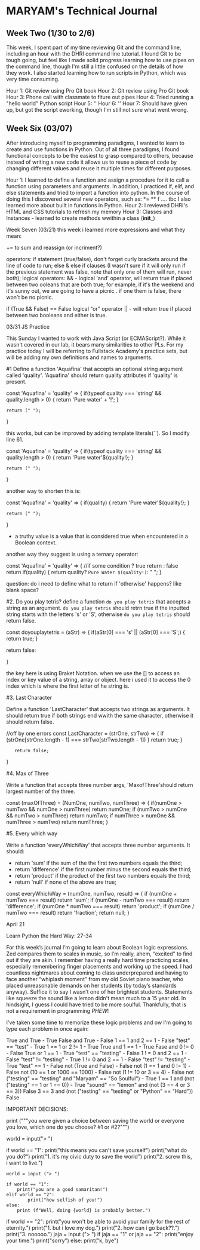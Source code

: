 # MARYAM's Technical Journal

## Week Two (1/30 to 2/6)

This week, I spent part of my time reviewing Git and the command line, including an hour with the DHRI command line tutorial. I found Git to be tough going, but feel like I made solid progress learning how to use pipes on the command line, though I'm still a little confused on the details of how they work. I also started learning how to run scripts in Python, which was very time consuming.

Hour 1: Git review using Pro Git book
Hour 2: Git review using Pro Git book
Hour 3: Phone call with classmate to fiture out pipes
Hour 4: Tried running a "hello world" Python script
Hour 5: ''
Hour 6: ''
Hour 7: Should have given up, but got the script eworking, though I'm still not sure what went wrong.

## Week Six (03/07)
After introducing myself to programming paradigms, I wanted to learn to create and use functions in Python. Out of all three paradigms, I found functional concepts to be the easiest to grasp compared to others, because instead of writing a new code it allows us to reuse a piece of code by changing different values and reuse it multiple times for different purposes.

Hour 1: I learned to define a function and assign a procedure for it to call a function using parameters and arguments. 
In addition, I practiced if, elif, and else statements and tried to import a function into python. 
In the course of doing this I discovered several new operators, such as:
*= 
**
f ....
tbc
I also learned more about built in functions in Python. 
Hour 2: I reviewed DHRI's HTML and CSS tutorials to refresh my memory 
Hour 3: Classes and Instances - learned to create methods wwithin a class (__init___)


Week Seven (03/21)
this week i learned more expressions and what they mean:

+= to sum and reassign (or incriment?) 


operators: if statement (true/false), don't forget curly brackets around the line of code to run;
else & else if clauses (I wasn't sure if it will only run if the previous statement was false, note that only one of them will run, never both);
logical operators: && - logical 'and' operator, will return true if placed between two ooleans that are both true; for example, if it's the weekend and it's sunny out, we are going to have a picnic . if one them is false, there won't be no picnic.

if (True && False) == False 
logical "or" operator || - will retunr true if placed between two booleans and either is true.

03/31 JS Practice 

This Sunday I wanted to work with Java Script (or ECMAScript?). While it wasn't covered in our lab, it bears many similarities to other PLs. For my practice today I will be referring to Fullstack Academy's practice sets, but will be adding my own definitions and names to arguments. 

#1 Define a function 'Aquafina' that accepts an optional string argument called 'quality'. 'Aquafina' should return quality attributes if 'quality' is present. 

const 'Aquafina' = 'quality' => {
   if(typeof quality === 'string' && quality.length > 0) {
     return 'Pure water'  + '!';
    }
    
    return (" "); 
  }
 
this works, but can be improved by adding template literals(``). So I modify line 61. 
    
const 'Aquafina' = 'quality' => {
   if(typeof quality === 'string' && quality.length > 0) {
     return 'Pure water'${quality!};
    }
    
    return (" "); 
  }

another way to shorten this is: 

const 'Aquafina' = 'quality' => {
   if(quality) {
     return 'Pure water'${quality!};
    }
    
    return (" "); 
  }
* a truthy value is a value that is considered true when encountered in a Boolean context. 

another way they suggest is using a ternary operator: 

const 'Aquafina' = 'quality' => {
//if some condition ? true return : false return
   if(quality) {
     return quality? `Pure Water $(quality!)`: " ";
    }
    
question: do i need to define what to return if 'otherwise' happens? like blank space? 

#2. Do you play tetris? 
define a function `do you play tetris` that accepts a string as an argument. 
`do you play tetris` should retrn true if the inputted string starts with the letters 's' or 'S', otherwise `do you play tetris` should return false. 

const doyouplaytetris = (aStr) => {
 if(aStr[0] === 's' || (aStr[0] === 'S';) {
   return true; 
  }
  
  return false: 
  
  }
  
the key here is using Braket Notation. when we use the []  to access an index or key value of a string, array or object. here i used it to access the 0 index which is where the first letter of he string is. 

#3. Last Character

Define a function 'LastCharacter' that accepts two strings as arguments. It should return true if both strings end wwith the same character, otherwise it should return false.

//off by one errors 
const LastCharacter = (strOne, strTwo) => {
  if (strOne[strOne.length - 1] === strTwo[strTwo.length - 1]) }
     return true; 
     }
     
       return false; 
   }

#4. Max of Three 

Write a function that accepts three number args, 'MaxofThree'should return largest number of the three. 

const (maxOfThree) = (NumOne, numTwo, numThree) => {
  if(numOne > numTwo &&  numOne > numThree) return numOne;
  if (numTwo > numOne && numTwo > numThree) return numTwo; 
  if numThree > numOne && numThree > numTwo) return numThree; 
  }

#5. Every which way

Write a function 'everyWhichWay' that accepts three number arguments. It should:
- return 'sum' if the sum of the the first two numbers equals the third; 
- return 'difference' if the first number minus the second equals the third;
- return 'product' if the product of the first two numbers equals the third; 
- return 'null' if none of the above are true; 

const everyWhichWay = (numOne, numTwo, result) => {
  if (numOne + numTwo === result) return 'sum'; 
  if (numOne - numTwo === result) return 'difference'; 
  if (numOne * numTwo === result) return 'product';
  if (numOne / numTwo === result) return 'fraction'; 
  return null; 
} 
 
April 21

Learn Python the Hard Way: 27-34

For this week’s journal I’m going to learn about Boolean logic expressions. Zed compares them to scales in music, so I’m really, ahem, “excited” to find out if they are akin. I remember having a really hard time practicing scales, especially remembering finger placements and working up the speed. I had countless nightmares about coming to class underprepared and having to face another “whiplash moment” from my old Soviet piano teacher, who placed unreasonable demands on her students (by today’s standards anyway). Suffice it to say I wasn’t one of her brightest students. Statements like squeeze the sound like a lemon didn't mean much to a 15 year old. In hindsight, I guess I could have tried to be more soulful. Thankfully, that is not a requirement in programming *PHEW*!

I've taken some time to memorize these logic problems and ow I'm going to type each problem in once again: 

True and True - True 
False and True - False 
1 == 1 and 2 == 1 - False 
"test" == "test" - True
1 == 1 or 2 != 1  - True 
True and 1 == 1 - True
Fase and 0 != 0 - False
True or 1 == 1 - True
"test" == "testing" - False
1 ! = 0 and 2 == 1 - False 
"test" != "testing" - True
1 != 0 and 2 == 1 - False 
"test" != "testing" - True
"test" == 1 - False 
not (True and False) - False 
not (1 == 1 and 0 != 1) - False 
not (10 == 1 or 1000 == 1000) - False 
not (1 != 10 or 3 == 4) - False 
not ("testing" == "testing" and "Maryam" == "So Soulful") - True 
1 == 1 and (not ("testing" == 1 or 1 == 0)) - True 
"sound" == "lemon" and (not (3 == 4 or 3 == 3)) False 
3 == 3 and (not ("testing" == "testing" or "Python" == "Hard")) False 

IMPORTANT DECISIONS:

print ("""you were given a choice between saving the world or everyone you love, which one do you choose? #1 or #2?""")

world = input("> ")

if world == "1":
    print("this means you can't save yourself")
    print("what do you do?")
    print("1. it's my civic duty to save the world")
    print("2. screw this, i want to live.")

    world = input ("> ")

    if world == "1":
        print("you are a good samaritan!")
    elif world == "2":
            print("how selfish of you!")
    else:
        print (f"Well, doing {world} is probably better.")
        

if world == "2":
    print("you won't be able to avoid your family for the rest of eternity.")
    print("1. but i love my dog.")
    print("2. how can i go back??.")
    print("3. nooooo.") 
    jaja = input ("> ")
    if jaja == "1" or jaja == "2": 
        print("enjoy your time.")
        print("sorry")
    else: print("k, bye")

